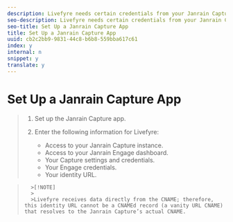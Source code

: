 ```yaml
---
description: Livefyre needs certain credentials from your Janrain Capture app.
seo-description: Livefyre needs certain credentials from your Janrain Capture app.
seo-title: Set Up a Janrain Capture App
title: Set Up a Janrain Capture App
uuid: cb2c2bb9-9831-44c8-b6b8-559bba617c61
index: y
internal: n
snippet: y
translate: y
---
```


# Set Up a Janrain Capture App


>1. Set up the Janrain Capture app.
>1. Enter the following information for Livefyre:
>    
>    * Access to your Janrain Capture instance.
>    * Access to your Janrain Engage dashboard.
>    * Your Capture settings and credentials.
>    * Your Engage credentials.
>    * Your identity URL.

>       >[!NOTE]
>       >
>       >Livefyre receives data directly from the CNAME; therefore, this identity URL cannot be a CNAMEd record (a vanity URL CNAME) that resolves to the Janrain Capture’s actual CNAME.
>    
